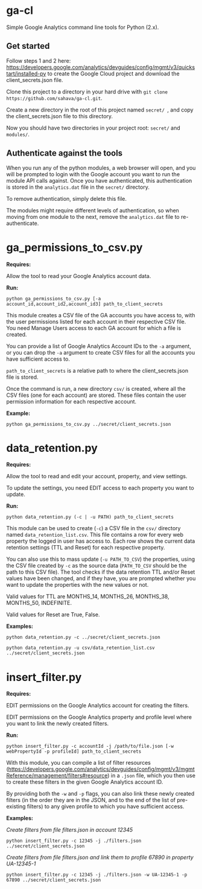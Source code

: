 # ga-cl

Simple Google Analytics command line tools for Python (2.x).

## Get started

Follow steps 1 and 2 here: https://developers.google.com/analytics/devguides/config/mgmt/v3/quickstart/installed-py to create the Google Cloud project and download the client_secrets.json file.

Clone this project to a directory in your hard drive with `git clone https://github.com/sahava/ga-cl.git`.

Create a new directory in the root of this project named `secret/ `, and copy the client_secrets.json file to this directory.

Now you should have two directories in your project root: `secret/` and `modules/`.

## Authenticate against the tools

When you run any of the python modules, a web browser will open, and you will be prompted to login with the Google account you want to run the module API calls against. Once you have authenticated, this authentication is stored in the `analytics.dat` file in the `secret/` directory.

To remove authentication, simply delete this file.

The modules might require different levels of authentication, so when moving from one module to the next, remove the `analytics.dat` file to re-authenticate.

# ga_permissions_to_csv.py

**Requires:**

Allow the tool to read your Google Analytics account data.

**Run:**

`python ga_permissions_to_csv.py [-a account_id,account_id2,account_id3] path_to_client_secrets`

This module creates a CSV file of the GA accounts you have access to, with the user permissions listed for each account in their respective CSV file. You need Manage Users access to each GA account for which a file is created.

You can provide a list of Google Analytics Account IDs to the `-a` argument, or you can drop the `-a` argument to create CSV files for all the accounts you have sufficient access to.

`path_to_client_secrets` is a relative path to where the client_secrets.json file is stored.

Once the command is run, a new directory `csv/` is created, where all the CSV files (one for each account) are stored. These files contain the user permission information for each respective account.

**Example:**

`python ga_permissions_to_csv.py ../secret/client_secrets.json`

# data_retention.py

**Requires:**

Allow the tool to read and edit your account, property, and view settings.

To update the settings, you need EDIT access to each property you want to update.

**Run:**

`python data_retention.py (-c | -u PATH) path_to_client_secrets`

This module can be used to create (`-c`) a CSV file in the `csv/` directory named `data_retention_list.csv`. This file contains a row for every web property the logged in user has access to. Each row shows the current data retention settings (TTL and Reset) for each respective property.

You can also use this to mass update (`-u PATH_TO_CSV`) the properties, using the CSV file created by `-c` as the source data (`PATH_TO_CSV` should be the path to this CSV file). The tool checks if the data retention TTL and/or Reset values have been changed, and if they have, you are prompted whether you want to update the properties with the new values or not.

Valid values for TTL are MONTHS_14, MONTHS_26, MONTHS_38, MONTHS_50, INDEFINITE.

Valid values for Reset are True, False.

**Examples:**

`python data_retention.py -c ../secret/client_secrets.json`

`python data_retention.py -u csv/data_retention_list.csv ../secret/client_secrets.json`

# insert_filter.py

**Requires:**

EDIT permissions on the Google Analytics account for creating the filters.

EDIT permissions on the Google Analytics property and profile level where you want to link the newly created filters.

**Run:**

`python insert_filter.py -c accountId -j /path/to/file.json [-w webPropertyId -p profileId] path_to_client_secrets`

With this module, you can compile a list of filter resources (https://developers.google.com/analytics/devguides/config/mgmt/v3/mgmtReference/management/filters#resource) in a `.json` file, which you then use to create these filters in the given Google Analytics account ID.

By providing both the `-w` and `-p` flags, you can also link these newly created filters (in the order they are in the JSON, and to the end of the list of pre-existing filters) to any given profile to which you have sufficient access.

**Examples:**

*Create filters from file filters.json in account 12345*

`python insert_filter.py -c 12345 -j ./filters.json ../secret/client_secrets.json`

*Create filters from file filters.json and link them to profile 67890 in property UA-12345-1*

`python insert_filter.py -c 12345 -j ./filters.json -w UA-12345-1 -p 67890 ../secret/client_secrets.json`

